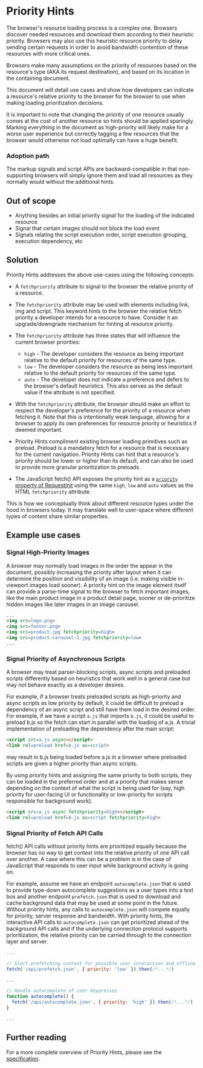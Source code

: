 # Priority Hints

The browser's resource loading process is a complex one. Browsers discover
needed resources and download them according to their heuristic priority.
Browsers may also use this heuristic resource priority to delay sending
certain requests in order to avoid bandwidth contention of these resources
with more critical ones.

Browsers make many assumptions on the priority of resources based on the
resource's type (AKA its request destination), and based on its location
in the containing document.

This document will detail use cases and show how developers can indicate a
resource's relative priority to the browser for the browser to use when making
loading prioritization decisions.

It is important to note that changing the priority of one resource usually
comes at the cost of another resource so hints should be applied sparingly.
Marking everything in the document as high-priority will likely make for a worse
user experience but correctly tagging a few resources that the browser would
otherwise not load optimally can have a huge benefit.

### Adoption path
The markup signals and script APIs are backward-compatible in that
non-supporting browsers will simply ignore them and load all resources as they
normally would without the additional hints.

## Out of scope
* Anything besides an initial priority signal for the loading of the
  indicated resource
* Signal that certain images should not block the load event
* Signals relating the script execution order, script execution
  grouping, execution dependency, etc

## Solution

Priority Hints addresses the above use-cases using the following concepts:

* A `fetchpriority` attribute to signal to the browser the relative priority of a resource.

* The `fetchpriority` attribute may be used with elements including link, img and script. This keyword hints to the browser the relative fetch priority a developer intends for a resource to have. Consider it an upgrade/downgrade mechanism for hinting at resource priority.

* The `fetchpriority` attribute has three states that will influence the current browser priorities:

  * `high` - The developer considers the resource as being important relative to the default priority for resources of the same type.
  * `low` - The developer considers the resource as being less important relative to the default priority for resources of the same type.
  * `auto` - The developer does not indicate a preference and defers to the browser's default heuristics. This also serves as the default value if the attribute is not specified.

* With the `fetchpriority` attribute, the browser should make an effort to respect the developer's preference for the priority of a resource when fetching it. Note that this is intentionally weak language, allowing for a browser to apply its own preferences for resource priority or heuristics if deemed important.

* Priority Hints compliment existing browser loading primitives such as preload. Preload is a mandatory fetch for a resource that is necessary for the current navigation. Priority Hints can hint that a resource's priority should be lower or higher than its default, and can also be used to provide more granular prioritization to preloads.

* The JavaScript fetch() API exposes the priority hint as a [`priority` property of RequestInit](https://fetch.spec.whatwg.org/#dom-requestinit-priority) using the same `high`, `low` and `auto` values as the HTML `fetchpriority` attribute.

This is how we conceptually think about different resource types under the hood in browsers today.
It may translate well to user-space where different types of content share similar properties.

## Example use cases

### Signal High-Priority Images
A browser may normally load images in the order the appear in the document, possibly increasing the priority after layout when it can determine the position and vissibility of an image (i.e. making visible in-viewport images load sooner). A priority hint on the image element itself can provide a parse-time signal to the browser to fetch important images, like the main product image in a product detail page, sooner or de-prioritize hidden images like later images in an image carousel.

```html
...
<img src=logo.png>
<img src=footer.png>
<img src=product.jpg fetchpriority=high>
<img src=product-carousel-2.jpg fetchpriority=low>
...
```

### Signal Priority of Asynchronous Scripts
A browser may treat parser-blocking scripts, async scripts and preloaded scripts differently based on heuristics that work well in a general case but may not behave exactly as a developer desires.

For example, if a browser treats preloaded scripts as high-priority and async scripts as low priority by default, it could be difficult to preload a dependency of an async script and still have them load in the desired order. For example, if we have a script ```a.js``` that imports ```b.js```, it could be useful to preload b.js so the fetch can start in parallel with the loading of a.js. A trivial implementation of preloading the dependency after the main script:

```html
<script src=a.js async></script>
<link rel=preload href=b.js as=script>
```

may result in b.js being loaded before a.js in a browser where preloaded scripts are given a higher priority than async scripts.

By using priority hints and assigning the same priority to both scripts, they can be loaded in the preferred order and at a priority that makes sense depending on the context of what the script is being used for (say, high priority for user-facing UI or functionality or low-priority for scripts responsible for background work).

```html
<script src=a.js async fetchpriority=high></script>
<link rel=preload href=b.js as=script fetchpriority=high>
```

### Signal Priority of Fetch API Calls
fetch() API calls without priority hints are prioritized equally because the browser has no way to get context into the relative priority of one API call over another. A case where this can be a problem is in the case of JavaScript that responds to user input while background activity is going on.

For example, assume we have an endpoint ```autocomplete.json``` that is used to provide type-down autocomplete suggestions as a user types into a text box and another endpoint ```prefetch.json``` that is used to download and cache background data that may be used at some point in the future. Without priority hints, any calls to ```autocomplete.json``` will compete equally for priority, server response and bandwidth. With priority hints, the interactive API calls to ```autocomplete.json``` can get prioritized ahead of the background API calls and if the underlying connection protocol supports prioritization, the relative priority can be carried through to the connection layer and server.

```javascript
...

// Start prefetching content for possible user interaction and offline support
fetch('/api/prefetch.json', { priority: 'low' }).then(/*...*/)

...

// Handle autocomplete of user keypresses
function autocomplete() {
  fetch('/api/autocomplete.json', { priority: 'high' }).then(/*...*/)
}

...
```
## Further reading

For a more complete overview of Priority Hints, please see the [specification](https://wicg.github.io/priority-hints/).
